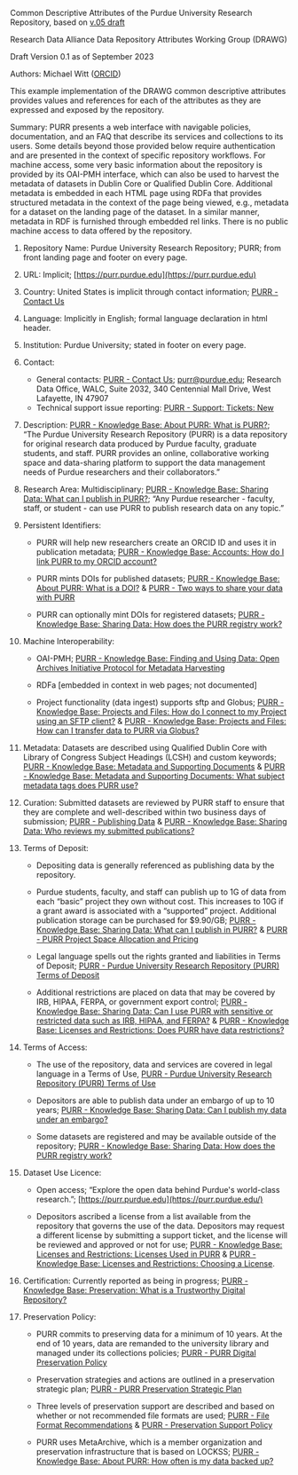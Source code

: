 Common Descriptive Attributes of the Purdue University Research Repository, based on [v.05 draft](https://docs.google.com/document/d/137qVrE7ieZAcbdbFDNSLOzmzUR6HjQQo4-_jDzRrYJ0/edit?usp=sharing)

Research Data Alliance Data Repository Attributes Working Group (DRAWG)

Draft Version 0.1 as of September 2023

Authors: Michael Witt ([ORCID](https://orcid.org/0000-0003-4221-7956))

This example implementation of the DRAWG common descriptive attributes provides values and references for each of the attributes as they are expressed and exposed by the repository.

Summary: PURR presents a web interface with navigable policies, documentation, and an FAQ that describe its services and collections to its users. Some details beyond those provided below require authentication and are presented in the context of specific repository workflows. For machine access, some very basic information about the repository is provided by its OAI-PMH interface, which can also be used to harvest the metadata of datasets in Dublin Core or Qualified Dublin Core. Additional metadata is embedded in each HTML page using RDFa that provides structured metadata in the context of the page being viewed, e.g., metadata for a dataset on the landing page of the dataset. In a similar manner, metadata in RDF is furnished through embedded rel links. There is no public machine access to data offered by the repository.

1. Repository Name: Purdue University Research Repository; PURR; from front landing page and footer on every page.

1. URL: Implicit; [https://purr.purdue.edu](https://purr.purdue.edu)

1. Country: United States is implicit through contact information; [PURR - Contact Us](https://purr.purdue.edu/contact-us)

1. Language: Implicitly in English; formal language declaration in html header.

5. Institution: Purdue University; stated in footer on every page.

6. Contact: 
   - General contacts: [PURR - Contact Us](https://purr.purdue.edu/contact-us); [purr@purdue.edu](mailto:purr@purdue.edu); Research Data Office, WALC, Suite 2032, 340 Centennial Mall Drive, West Lafayette, IN 47907
   - Technical support issue reporting: [PURR - Support: Tickets: New](https://purr.purdue.edu/support/ticket/new)
8. Description: [PURR - Knowledge Base: About PURR: What is PURR?](https://purr.purdue.edu/kb/aboutpurr/whatispurr); “The Purdue University Research Repository (PURR) is a data repository for original research data produced by Purdue faculty, graduate students, and staff. PURR provides an online, collaborative working space and data-sharing platform to support the data management needs of Purdue researchers and their collaborators.”

9. Research Area: Multidisciplinary; [PURR - Knowledge Base: Sharing Data: What can I publish in PURR?](https://purr.purdue.edu/kb/sharingdata/suitablecontent); “Any Purdue researcher - faculty, staff, or student - can use PURR to publish research data on any topic.”

10. Persistent Identifiers: 
    - PURR will help new researchers create an ORCID ID and uses it in publication metadata; [PURR - Knowledge Base: Accounts: How do I link PURR to my ORCID account?](https://purr.purdue.edu/kb/accounts/orcid)

    - PURR mints DOIs for published datasets; [PURR - Knowledge Base: About PURR: What is a DOI?](https://purr.purdue.edu/kb/aboutpurr/doi) & [PURR - Two ways to share your data with PURR](https://purr.purdue.edu/sharedata)

    - PURR can optionally mint DOIs for registered datasets; [PURR - Knowledge Base: Sharing Data: How does the PURR registry work?](https://purr.purdue.edu/kb/sharingdata/registry)
12. Machine Interoperability: 
    - OAI-PMH; [PURR - Knowledge Base: Finding and Using Data: Open Archives Initiative Protocol for Metadata Harvesting](https://purr.purdue.edu/kb/finduse/oaipmh)

    - RDFa [embedded in context in web pages; not documented]

    - Project functionality (data ingest) supports sftp and Globus; [PURR - Knowledge Base: Projects and Files: How do I connect to my Project using an SFTP client?](https://purr.purdue.edu/kb/projects/connect-to-project-using-sftp-client) & [PURR - Knowledge Base: Projects and Files: How can I transfer data to PURR via Globus?](https://purr.purdue.edu/kb/projects/how-can-i-transfer-data-to-purr-via-globus)
14. Metadata: Datasets are described using Qualified Dublin Core with Library of Congress Subject Headings (LCSH) and custom keywords; [PURR - Knowledge Base: Metadata and Supporting Documents](https://purr.purdue.edu/kb/metadata) & [PURR - Knowledge Base: Metadata and Supporting Documents: What subject metadata tags does PURR use?](https://purr.purdue.edu/kb/metadata/subject-tags)

15. Curation: Submitted datasets are reviewed by PURR staff to ensure that they are complete and well-described within two business days of submission; [PURR - Publishing Data](https://purr.purdue.edu/publishingdata) & [PURR - Knowledge Base: Sharing Data: Who reviews my submitted publications?](https://purr.purdue.edu/kb/sharingdata/dataset-submission-review)

16. Terms of Deposit: 
    - Depositing data is generally referenced as publishing data by the repository.

    - Purdue students, faculty, and staff can publish up to 1G of data from each “basic” project they own without cost. This increases to 10G if a grant award is associated with a “supported” project. Additional publication storage can be purchased for $9.90/GB; [PURR - Knowledge Base: Sharing Data: What can I publish in PURR?](https://purr.purdue.edu/kb/sharingdata/suitablecontent) & [PURR - PURR Project Space Allocation and Pricing](https://purr.purdue.edu/pricing)

    - Legal language spells out the rights granted and liabilities in Terms of Deposit; [PURR - Purdue University Research Repository (PURR) Terms of Deposit](https://purr.purdue.edu/legal/termsofdeposit)

    - Additional restrictions are placed on data that may be covered by IRB, HIPAA, FERPA, or government export control; [PURR - Knowledge Base: Sharing Data: Can I use PURR with sensitive or restricted data such as IRB, HIPAA, and FERPA?](https://purr.purdue.edu/kb/sharingdata/sensitivedata) & [PURR - Knowledge Base: Licenses and Restrictions: Does PURR have data restrictions?](https://purr.purdue.edu/kb/licensingrestrictions/data-restrictions)
18. Terms of Access: 
    - The use of the repository, data and services are covered in legal language in a Terms of Use, [PURR - Purdue University Research Repository (PURR) Terms of Use](https://purr.purdue.edu/legal/terms)

    - Depositors are able to publish data under an embargo of up to 10 years; [PURR - Knowledge Base: Sharing Data: Can I publish my data under an embargo?](https://purr.purdue.edu/kb/sharingdata/embargo)

    - Some datasets are registered and may be available outside of the repository; [PURR - Knowledge Base: Sharing Data: How does the PURR registry work?](https://purr.purdue.edu/kb/sharingdata/registry)
20. Dataset Use Licence: 
    - Open access; “Explore the open data behind Purdue's world-class research.”; [https://purr.purdue.edu](https://purr.purdue.edu/)

    - Depositors ascribed a license from a list available from the repository that governs the use of the data. Depositors may request a different license by submitting a support ticket, and the license will be reviewed and approved or not for use; [PURR - Knowledge Base: Licenses and Restrictions: Licenses Used in PURR](https://purr.purdue.edu/kb/licensingrestrictions/licenses) & [PURR - Knowledge Base: Licenses and Restrictions: Choosing a License](https://purr.purdue.edu/kb/licensingrestrictions/choosingalicense).
22. Certification: Currently reported as being in progress; [PURR - Knowledge Base: Preservation: What is a Trustworthy Digital Repository?](https://purr.purdue.edu/kb/preservation/what-is-a-trustworthy-digital-repository)

23. Preservation Policy: 
    - PURR commits to preserving data for a minimum of 10 years. At the end of 10 years, data are remanded to the university library and managed under its collections policies; [PURR - PURR Digital Preservation Policy](https://purr.purdue.edu/legal/digitalpreservation)

    - Preservation strategies and actions are outlined in a preservation strategic plan; [PURR - PURR Preservation Strategic Plan](https://purr.purdue.edu/legal/preservation-strategies)

    - Three levels of preservation support are described and based on whether or not recommended file formats are used; [PURR - File Format Recommendations](https://purr.purdue.edu/legal/file-format-recommendations) & [PURR - Preservation Support Policy](https://purr.purdue.edu/legal/preservation-support-policy)

    - PURR uses MetaArchive, which is a member organization and preservation infrastructure that is based on LOCKSS; [PURR - Knowledge Base: About PURR: How often is my data backed up?](https://purr.purdue.edu/kb/aboutpurr/data-backup)
